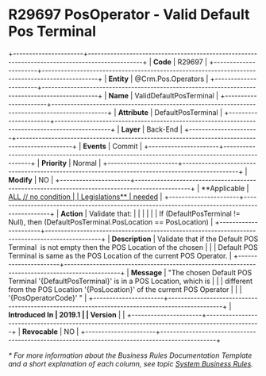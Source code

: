 ﻿---
erp.type: business-rule
erp.entity: Crm.Pos.Operators
---

# R29697 PosOperator - Valid Default Pos Terminal
+----------------------+-----------------------------------------------------------------------------------------------+
| **Code**             | R29697                                                                                        |
+----------------------+-----------------------------------------------------------------------------------------------+
| **Entity**           | @Crm.Pos.Operators                                                                            |
+----------------------+-----------------------------------------------------------------------------------------------+
| **Name**             | ValidDefaultPosTerminal                                                                       |
+----------------------+-----------------------------------------------------------------------------------------------+
| **Attribute**        | DefaultPosTerminal                                                                            |
+----------------------+-----------------------------------------------------------------------------------------------+
| **Layer**            | Back-End                                                                                      |
+----------------------+-----------------------------------------------------------------------------------------------+
| **Events**           | Commit                                                                                        |
+----------------------+-----------------------------------------------------------------------------------------------+
| **Priority**         | Normal                                                                                        |
+----------------------+-----------------------------------------------------------------------------------------------+
| **Modify**           | NO                                                                                            |
+----------------------+-----------------------------------------------------------------------------------------------+
| **Applicable         | [ALL // no condition                                                                          |
| Legislations**       | needed](xref:applicable-legislations)                                                         |
+----------------------+-----------------------------------------------------------------------------------------------+
| **Action**           | Validate that:                                                                                |
|                      |                                                                                               |
|                      | If (DefaultPosTerminal != Null), then (DefaultPosTerminal.PosLocation == PosLocation)         |
+----------------------+-----------------------------------------------------------------------------------------------+
| **Description**      | Validate that if the Default POS Terminal  is not empty then the POS Location of the chosen   |
|                      | Default POS Terminal is same as the POS Location of the current POS Operator.                 |
+----------------------+-----------------------------------------------------------------------------------------------+
| **Message**          | \"The chosen Default POS Terminal \'{DefaultPosTerminal}\' is in a POS Location, which is     |
|                      | different from the POS Location \'{PosLocation}\' of the current POS Operator                 |
|                      | \'{PosOperatorCode}\' \"                                                                      |
+----------------------+-----------------------------------------------------------------------------------------------+
| **Introduced In      | 2019.1                                                                                        |
| Version**            |                                                                                               |
+----------------------+-----------------------------------------------------------------------------------------------+
| **Revocable**        | NO                                                                                            |
+----------------------+-----------------------------------------------------------------------------------------------+

*\* For more information about the Business Rules Documentation Template and a short explanation of each column, see
topic [System Business Rules](../templates/template-description-system-business-rules.md).*
